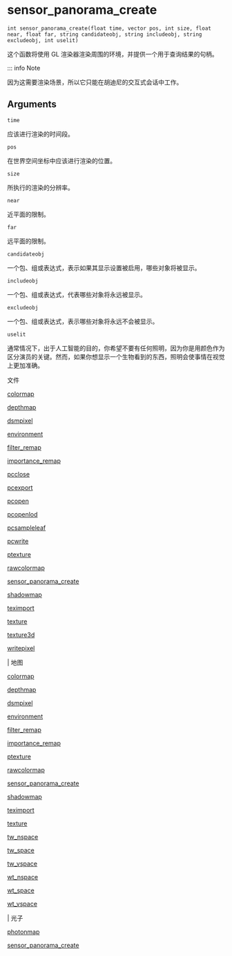# sensor_panorama_create

`int sensor_panorama_create(float time, vector pos, int size, float near, float far, string candidateobj, string includeobj, string excludeobj, int uselit)`

这个函数将使用 GL 渲染器渲染周围的环境，并提供一个用于查询结果的句柄。

::: info Note

因为这需要渲染场景，所以它只能在胡迪尼的交互式会话中工作。

## Arguments

`time`

应该进行渲染的时间段。

`pos`

在世界空间坐标中应该进行渲染的位置。

`size`

所执行的渲染的分辨率。

`near`

近平面的限制。

`far`

远平面的限制。

`candidateobj`

一个包、组或表达式，表示如果其显示设置被启用，哪些对象将被显示。

`includeobj`

一个包、组或表达式，代表哪些对象将永远被显示。

`excludeobj`

一个包、组或表达式，表示哪些对象将永远不会被显示。

`uselit`

通常情况下，出于人工智能的目的，你希望不要有任何照明，因为你是用颜色作为区分演员的关键。然而，如果你想显示一个生物看到的东西，照明会使事情在视觉上更加准确。

文件

[colormap](colormap.html)

[depthmap](depthmap.html)

[dsmpixel](dsmpixel.html)

[environment](environment.html)

[filter_remap](filter_remap.html)

[importance_remap](importance_remap.html)

[pcclose](pcclose.html)

[pcexport](pcexport.html)

[pcopen](pcopen.html)

[pcopenlod](pcopenlod.html)

[pcsampleleaf](pcsampleleaf.html)

[pcwrite](pcwrite.html)

[ptexture](ptexture.html)

[rawcolormap](rawcolormap.html)

[sensor_panorama_create](sensor_panorama_create.html)

[shadowmap](shadowmap.html)

[teximport](teximport.html)

[texture](texture.html)

[texture3d](texture3d.html)

[writepixel](writepixel.html)

| 地图

[colormap](colormap.html)

[depthmap](depthmap.html)

[dsmpixel](dsmpixel.html)

[environment](environment.html)

[filter_remap](filter_remap.html)

[importance_remap](importance_remap.html)

[ptexture](ptexture.html)

[rawcolormap](rawcolormap.html)

[sensor_panorama_create](sensor_panorama_create.html)

[shadowmap](shadowmap.html)

[teximport](teximport.html)

[texture](texture.html)

[tw_nspace](tw_nspace.html)

[tw_space](tw_space.html)

[tw_vspace](tw_vspace.html)

[wt_nspace](wt_nspace.html)

[wt_space](wt_space.html)

[wt_vspace](wt_vspace.html)

| 光子

[photonmap](photonmap.html)

[sensor_panorama_create](sensor_panorama_create.html)
